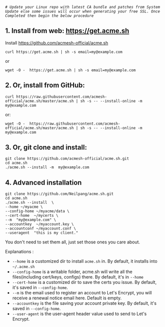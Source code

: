 _`# Update your Linux repo with latest CA bundle and patches from System Update else some issues will occur when generating your free SSL. Once Completed then begin the below procedure`_

## 1. Install from web: https://get.acme.sh

Install https://github.com/acmesh-official/acme.sh

```
curl https://get.acme.sh | sh -s email=my@example.com

```

or

```
wget -O -  https://get.acme.sh | sh -s email=my@example.com
```

## 2. Or, install from GitHub:

```
curl https://raw.githubusercontent.com/acmesh-official/acme.sh/master/acme.sh | sh -s -- --install-online -m  my@example.com
```

or:
```
wget -O -  https://raw.githubusercontent.com/acmesh-official/acme.sh/master/acme.sh | sh -s -- --install-online -m  my@example.com
```


## 3. Or, git clone and install:

```
git clone https://github.com/acmesh-official/acme.sh.git
cd acme.sh
./acme.sh --install -m  my@example.com
```


## 4. Advanced installation

```
git clone https://github.com/Neilpang/acme.sh.git
cd acme.sh
./acme.sh --install  \
--home ~/myacme \
--config-home ~/myacme/data \
--cert-home  ~/mycerts \
--m  "my@example.com" \
--accountkey  ~/myaccount.key \
--accountconf ~/myaccount.conf \
--useragent  "this is my client."
```

You don't need to set them all, just set those ones you care about.

Explanations :

- `--home` is a customized dir to install `acme.sh` in.  By default, it installs into `~/.acme.sh` 
- `--config-home` is a writable folder, acme.sh will write all the files(including cert/keys, configs) there. By default, it's in `--home`
- `--cert-home` is a customized dir to save the certs you issue.  By default, it's saved in `--config-home`.
- `--m` is the email used to register an account to Let's Encrypt,  you will receive a renewal notice email here. Default is empty.
- `--accountkey` is the file saving your account private key.  By default, it's saved in `--config-home`.
- `--user-agent`  is the user-agent header value used to send to Let's Encrypt.


